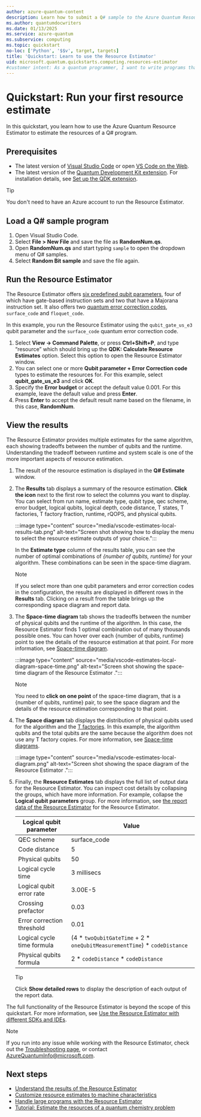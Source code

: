 ```yaml
---
author: azure-quantum-content
description: Learn how to submit a Q# sample to the Azure Quantum Resource Estimator to estimate the resources of a Q# program.
ms.author: quantumdocwriters
ms.date: 01/13/2025
ms.service: azure-quantum
ms.subservice: computing
ms.topic: quickstart
no-loc: ['Python', '$$v', target, targets]
title: 'Quickstart: Learn to use the Resource Estimator'
uid: microsoft.quantum.quickstarts.computing.resources-estimator
#customer intent: As a quantum programmer, I want to write programs that use the Resource Estimator. 
--- 
```


# Quickstart: Run your first resource estimate

In this quickstart, you learn how to use the Azure Quantum Resource Estimator to estimate the resources of a Q# program.  

## Prerequisites

* The latest version of [Visual Studio Code](https://code.visualstudio.com/download) or open [VS Code on the Web](https://vscode.dev/quantum).
* The latest version of the [Quantum Development Kit extension](https://marketplace.visualstudio.com/items?itemName=quantum.qsharp-lang-vscode). For installation details, see [Set up the QDK extension](xref:microsoft.quantum.install-qdk.overview).

> [!TIP]
> You don't need to have an Azure account to run the Resource Estimator.

## Load a Q# sample program

1. Open Visual Studio Code.
1. Select **File > New File** and save the file as **RandomNum.qs**.
1. Open **RandomNum.qs** and start typing `sample` to open the dropdown menu of Q# samples.
1. Select **Random Bit sample** and save the file again.

## Run the Resource Estimator

The Resource Estimator offers [six predefined qubit parameters](xref:microsoft.quantum.overview.resources-estimator#physical-qubit-parameters), four of which have gate-based instruction sets and two that have a Majorana instruction set. It also offers two [quantum error correction codes](xref:microsoft.quantum.overview.resources-estimator#quantum-error-correction-codes), `surface_code` and `floquet_code`.

In this example, you run the Resource Estimator using the `qubit_gate_us_e3` qubit parameter and the `surface_code` quantum error correction code.

1. Select **View -> Command Palette**, or press **Ctrl+Shift+P**, and type “resource” which should bring up the **QDK: Calculate Resource Estimates** option. Select this option to open the Resource Estimator window.
1. You can select one or more **Qubit parameter + Error Correction code** types to estimate the resources for. For this example, select **qubit_gate_us_e3** and click **OK**.
1. Specify the **Error budget** or accept the default value 0.001. For this example, leave the default value and press **Enter**.
1. Press **Enter** to accept the default result name based on the filename, in this case, **RandomNum**.

## View the results

The Resource Estimator provides multiple estimates for the same algorithm, each showing tradeoffs between the number of qubits and the runtime. Understanding the tradeoff between runtime and system scale is one of the more important aspects of resource estimation.  

1. The result of the resource estimation is displayed in the **Q# Estimate** window.
1. The **Results** tab displays a summary of the resource estimation. **Click the icon** next to the first row to select the columns you want to display. You can select from run name, estimate type, qubit type, qec scheme, error budget, logical qubits, logical depth, code distance, T states, T factories, T factory fraction, runtime, rQOPS, and physical qubits.

    :::image type="content" source="media/vscode-estimates-local-results-tab.png" alt-text="Screen shot showing how to display the menu to select the resource estimate outputs of your choice.":::

    In the **Estimate type** column of the results table, you can see the number of optimal combinations of *{number of qubits, runtime}* for your algorithm. These combinations can be seen in the space-time diagram.

    > [!NOTE]
    > If you select more than one qubit parameters and error correction codes in the configuration, the results are displayed in different rows in the **Results** tab. Clicking on a result from the table brings up the corresponding space diagram and report data.

1. The **Space-time diagram** tab shows the tradeoffs between the number of physical qubits and the runtime of the algorithm. In this case, the Resource Estimator finds 1  optimal combination out of many thousands possible ones. You can hover over each {number of qubits, runtime} point to see the details of the resource estimation at that point. For more information, see [Space-time diagram](xref:microsoft.quantum.overview.resources-estimator-output.data#space-time-diagram).

    :::image type="content" source="media/vscode-estimates-local-diagram-space-time.png" alt-text="Screen shot showing the space-time diagram of the Resource Estimator .":::

    > [!NOTE]
    > You need to **click on one point** of the space-time diagram, that is a {number of qubits, runtime} pair, to see the space diagram and the details of the resource estimation corresponding to that point.

1. The **Space diagram** tab displays the distribution of physical qubits used for the algorithm and the [T factories](xref:microsoft.quantum.concepts.tfactories). In this example, the algorithm qubits and the total qubits are the same because the algorithm does not use any T factory copies. For more information, see [Space-time diagrams](xref:microsoft.quantum.overview.resources-estimator-output.data#space-time-diagrams).

    :::image type="content" source="media/vscode-estimates-local-diagram.png" alt-text="Screen shot showing the space diagram of the Resource Estimator .":::

1. Finally, the **Resource Estimates** tab displays the full list of output data for the Resource Estimator. You can inspect cost details by collapsing the groups, which have more information. For example, collapse the **Logical qubit parameters** group. For more information, see [the report data of the Resource Estimator](xref:microsoft.quantum.overview.resources-estimator-output.data#report-data) for the Resource Estimator.

    |Logical qubit parameter| Value |
    |----|---|
    |QEC scheme                                                |                           surface_code |
    |Code distance                                                                       |            5 |
    |Physical qubits                                                                   |            50 |
    |Logical cycle time                                                                   |   3 millisecs |
    |Logical qubit error rate                                                            |     3.00E-5 |
    |Crossing prefactor                                                                    |       0.03|
    |Error correction threshold                                                             |      0.01|
    |Logical cycle time formula    | (4 * `twoQubitGateTime` + 2 * `oneQubitMeasurementTime`) * `codeDistance`|
    |Physical qubits formula     |                                      2 * `codeDistance` * `codeDistance`|

    > [!TIP]
    > Click **Show detailed rows** to display the description of each output of the report data.

The full functionality of the Resource Estimator is beyond the scope of this quickstart. For more information, see [Use the Resource Estimator with different SDKs and IDEs](xref:microsoft.quantum.submit-resource-estimation-jobs#resources-estimation-with-q-and-python).

> [!NOTE]
> If you run into any issue while working with the Resource Estimator, check out the [Troubleshooting page](xref:microsoft.quantum.azure.common-issues#azure-quantum-resource-estimator), or contact [AzureQuantumInfo@microsoft.com](mailto:AzureQuantumInfo@microsoft.com).

## Next steps

- [Understand the results of the Resource Estimator](xref:microsoft.quantum.overview.resources-estimator-output.data)
- [Customize resource estimates to machine characteristics](xref:microsoft.quantum.overview.resources-estimator)
- [Handle large programs with the Resource Estimator](xref:microsoft.quantum.resource-estimator-caching)
- [Tutorial: Estimate the resources of a quantum chemistry problem](xref:microsoft.quantum.tutorial.resource-estimator.chemistry)
